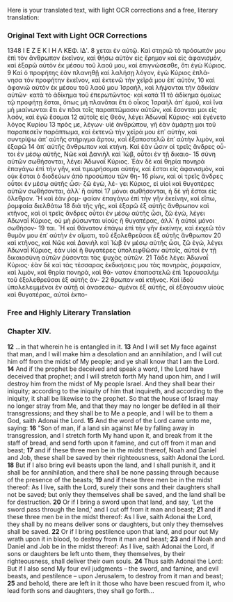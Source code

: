 Here is your translated text, with light OCR corrections and a free, literary translation:

### Original Text with Light OCR Corrections

1348 Ι Ε Ζ Ε Κ Ι Η Λ ΚΕΦ. ΙΔʹ.
8 χεται ἐν αὐτῷ. Καὶ στηριῶ τὸ πρόσωπόν μου ἐπὶ τὸν ἄνθρωπον
ἐκεῖνον, καὶ θήσω αὐτὸν εἰς ἔρημον καὶ εἰς ἀφανισμὸν, καὶ ἐξαρῶ
αὐτὸν ἐκ μέσου τοῦ λαοῦ μου, καὶ ἐπιγνώσεσθε, ὅτι ἐγὼ Κύριος.
9 Καὶ ὁ προφήτης ἐὰν πλανηθῇ καὶ λαλήσῃ λόγον, ἐγὼ Κύριος ἐπλά-
νησα τὸν προφήτην ἐκεῖνον, καὶ ἐκτενῶ τὴν χεῖρά μου ἐπ᾿ αὐτὸν,
10 καὶ ἀφανιῶ αὐτὸν ἐκ μέσου τοῦ λαοῦ μου Ἰσραὴλ, καὶ λήψονται
τὴν ἀδικίαν αὐτῶν· κατὰ τὸ ἀδίκημα τοῦ ἐπερωτῶντος· καὶ κατὰ
11 τὸ ἀδίκημα ὁμοίως τῷ προφήτῃ ἔσται, ὅπως μὴ πλανᾶται ἔτι ὁ
οἶκος Ἰσραὴλ ἀπ᾿ ἐμοῦ, καὶ ἵνα μὴ μιαίνωνται ἔτι ἐν πᾶσι τοῖς
παραπτώμασιν αὐτῶν, καὶ ἔσονται μοι εἰς λαὸν, καὶ ἐγὼ ἔσομαι
12 αὐτοῖς εἰς Θεὸν, λέγει Ἀδωναΐ Κύριος· καὶ ἐγένετο λόγος Κυρίου
13 πρὸς με, λέγων· υἱὲ ἀνθρώπου, γῆ ἐὰν ἁμάρτῃ μοι τοῦ παραπεσεῖν
παράπτωμα, καὶ ἐκτενῶ τὴν χεῖρά μου ἐπ᾿ αὐτὴν, καὶ συντρίψω ἀπ᾿
αὐτῆς στήριγμα ἄρτου, καὶ ἐξαποστελῶ ἐπ᾿ αὐτὴν λιμὸν, καὶ ἐξαρῶ
14 ἀπ᾿ αὐτῆς ἄνθρωπον καὶ κτήνη. Καὶ ἐὰν ὦσιν οἱ τρεῖς ἄνδρες οὗ-
τοι ἐν μέσῳ αὐτῆς, Νῶε καὶ Δανιὴλ καὶ Ἰὼβ, οὗτοι ἐν τῇ δικαιο-
15 σύνη αὐτῶν σωθήσονται, λέγει Ἀδωναΐ Κύριος. Ἐὰν δὲ καὶ θηρία
πονηρὰ ἐπαγάγω ἐπὶ τὴν γῆν, καὶ τιμωρήσομαι αὐτὴν, καὶ ἔσται
εἰς ἀφανισμὸν, καὶ οὐκ ἔσται ὁ διοδεύων ἀπὸ προσώπου τῶν θη-
16 ρίων, καὶ οἱ τρεῖς ἄνδρες οὗτοι ἐν μέσῳ αὐτῆς ὦσι· ζῶ ἐγὼ, λέ-
γει Κύριος, εἰ υἱοὶ καὶ θυγατέρες αὐτῶν σωθήσονται, ἀλλ᾿ ἢ αὐτοὶ
17 μόνοι σωθήσονται, ἡ δὲ γῆ ἔσται εἰς ὄλεθρον. Ἢ καὶ ἐὰν ῥομ-
φαίαν ἐπαγάγω ἐπὶ τὴν γῆν ἐκείνην, καὶ εἴπω, ῥομφαία διελθάτω
18 διὰ τῆς γῆς, καὶ ἐξαρῶ ἐξ αὐτῆς ἄνθρωπον καὶ κτῆνος, καὶ οἱ τρεῖς
ἄνδρες οὗτοι ἐν μέσῳ αὐτῆς ὦσι, ζῶ ἐγὼ, λέγει Ἀδωναΐ Κύριος,
οὐ μὴ ῥύσωνται υἱοὺς ἢ θυγατέρας, ἀλλ᾿ ἢ αὐτοὶ μόνοι σωθήσον-
19 ται. Ἢ καὶ θάνατον ἐπάγω ἐπὶ τὴν γῆν ἐκείνην, καὶ ἐκχεῶ τὸν
θυμόν μου ἐπ᾿ αὐτὴν ἐν αἵματι, τοῦ ἐξολεθρεῦσαι ἐξ αὐτῆς ἄνθρωπον
20 καὶ κτῆνος, καὶ Νῶε καὶ Δανιὴλ καὶ Ἰὼβ ἐν μέσῳ αὐτῆς ὦσι, ζῶ
ἐγὼ, λέγει Ἀδωναΐ Κύριος, ἐὰν υἱοὶ ἢ θυγατέρες ὑπολειφθῶσιν
αὐτοῖς, αὐτοὶ ἐν τῇ δικαιοσύνη αὐτῶν ῥύσονται τὰς ψυχὰς αὐτῶν.
21 Τάδε λέγει Ἀδωναΐ Κύριος· ἐὰν δὲ καὶ τὰς τέσσαρας ἐκδικήσεις
μου τὰς πονηρὰς, ῥομφαίαν, καὶ λιμὸν, καὶ θηρία πονηρὰ, καὶ θά-
νατον ἐπαποστελῶ ἐπὶ Ἱερουσαλὴμ τοῦ ἐξολεθρεῦσαι ἐξ αὐτῆς ἀν-
22 θρωπον καὶ κτῆνος. Καὶ ἰδοὺ ὑπολελειμμένοι ἐν αὐτῇ οἱ ἀνασεσω-
σμένοι ἐξ αὐτῆς, οἳ ἐξάγουσιν υἱοὺς καὶ θυγατέρας, αὐτοὶ ἐκπο-

### Free and Highly Literary Translation

### Chapter XIV.

**12** ...in that wherein he is entangled in it.
**13** And I will set My face against that man, and I will make him a desolation and an annihilation, and I will cut him off from the midst of My people; and ye shall know that I am the Lord.
**14** And if the prophet be deceived and speak a word, I the Lord have deceived that prophet; and I will stretch forth My hand upon him, and I will destroy him from the midst of My people Israel. And they shall bear their iniquity; according to the iniquity of him that inquireth, and according to the iniquity, it shall be likewise to the prophet. So that the house of Israel may no longer stray from Me, and that they may no longer be defiled in all their transgressions; and they shall be to Me a people, and I will be to them a God, saith Adonai the Lord.
**15** And the word of the Lord came unto me, saying:
**16** "Son of man, if a land sin against Me by falling away in transgression, and I stretch forth My hand upon it, and break from it the staff of bread, and send forth upon it famine, and cut off from it man and beast;
**17** and if these three men be in the midst thereof, Noah and Daniel and Job, these shall be saved by their righteousness, saith Adonai the Lord.
**18** But if I also bring evil beasts upon the land, and I shall punish it, and it shall be for annihilation, and there shall be none passing through because of the presence of the beasts;
**19** and if these three men be in the midst thereof: As I live, saith the Lord, surely their sons and their daughters shall not be saved; but only they themselves shall be saved, and the land shall be for destruction.
**20** Or if I bring a sword upon that land, and say, 'Let the sword pass through the land,' and I cut off from it man and beast;
**21** and if these three men be in the midst thereof: As I live, saith Adonai the Lord, they shall by no means deliver sons or daughters, but only they themselves shall be saved.
**22** Or if I bring pestilence upon that land, and pour out My wrath upon it in blood, to destroy from it man and beast;
**23** and if Noah and Daniel and Job be in the midst thereof: As I live, saith Adonai the Lord, if sons or daughters be left unto them, they themselves, by their righteousness, shall deliver their own souls.
**24** Thus saith Adonai the Lord: But if I also send My four evil judgments – the sword, and famine, and evil beasts, and pestilence – upon Jerusalem, to destroy from it man and beast;
**25** and behold, there are left in it those who have been rescued from it, who lead forth sons and daughters, they shall go forth...